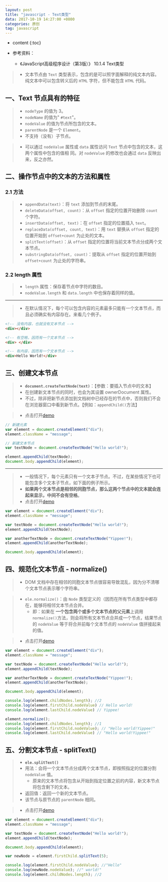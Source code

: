 ```yaml
---
layout: post
title: "javascript - Text类型"
data: 2017-10-19 14:27:00 +0800
categories: 原创
tag: javascript
---
```

* content
{:toc}

* 参考资料：
    + 《JavaScript高级程序设计（第3版）》 10.1.4 Text类型

> * 文本节点由 `Text` 类型表示，包含的是可以照字面解释的纯文本内容。纯文本中可以包含转义后的
    `HTML` 字符，但不能包含 `HTML` 代码。

<!-- more -->

## 一、Text 节点具有的特征

> * `nodeType` 的值为 3。
> * `nodeName` 的值为" `#text`"。
> * `nodeValue` 的值为节点所包含的文本。
> * `parentNode` 是一个 `Element`。
> * 不支持（没有）子节点。

> * 可以通过 `nodeValue` 属性或 `data` 属性访问 `Text` 节点中包含的文本，这两个属性中包含的值相
  同。对 `nodeValue` 的修改也会通过 `data` 反映出来，反之亦然。

## 二、操作节点中的文本的方法和属性

### 2.1 方法

> * `appendData(text)`：将 `text` 添加到节点的末尾。
> * `deleteData(offset, count)`：从 `offset` 指定的位置开始删除 `count` 个字符。
> * `insertData(offset, text)`：在 `offset` 指定的位置插入 `text`。
> * `replaceData(offset, count, text)`：用 `text` 替换从 `offset` 指定的位置开始到 `offset+count` 为止处的文本。
> * `splitText(offset)`：从 `offset` 指定的位置将当前文本节点分成两个文本节点。
> * `substringData(offset, count)`：提取从 `offset` 指定的位置开始到 `offset+count` 为止处的字符串。

### 2.2 length 属性

> * `length` 属性：保存着节点中字符的数目。
> * `nodeValue.length` 和 `data.length` 中也保存着同样的值。

---

> * 在默认情况下，每个可以包含内容的元素最多只能有一个文本节点，而且必须确实有内容存在。来看几个例子。

```html
<!-- 没有内容，也就没有文本节点 -->
<div></div>

<!-- 有空格，因而有一个文本节点 -->
<div> </div>

<!-- 有内容，因而有一个文本节点 -->
<div>Hello World!</div> 
```

## 三、创建文本节点

> * **`document.createTextNode(text)`**：【参数：要插入节点中的文本】
> * 在创建新文本节点的同时，也会为其设置 ownerDocument 属性。
> * 不过，除非把新节点添加到文档树中已经存在的节点中，否则我们不会在浏览器窗口中看到新节点。【例如：`appendChild()`方法】

> * 点击打开[demo](/effects/demo/demo-node/text/eg1.html)

```js
// 新建元素
var element = document.createElement("div");
element.className = "message";

// 新建文本节点
var textNode = document.createTextNode("Hello world!");

element.appendChild(textNode);
document.body.appendChild(element); 
```

---

> * 一般情况下，每个元素只有一个文本子节点。不过，在某些情况下也可能包含多个文本子节点，如下面的例子所示。
> * **如果两个文本节点是相邻的同胞节点，那么这两个节点中的文本就会连起来显示，中间不会有空格**。
> * 点击打开[demo](/effects/demo/demo-node/text/eg2.html)

```js
var element = document.createElement("div");
element.className = "message";

var textNode = document.createTextNode("Hello world!");
element.appendChild(textNode);

var anotherTextNode = document.createTextNode("Yippee!");
element.appendChild(anotherTextNode);

document.body.appendChild(element); 
```

## 四、规范化文本节点 - normalize()

> * DOM 文档中存在相邻的同胞文本节点很容易导致混乱，因为分不清哪个文本节点表示哪个字符串。

> * `ele.normalize()`：由 `Node` 类型定义的（因而在所有节点类型中都存在，能够将相邻文本节点合并。
>   * 即：如果在 **一个包含两个或多个文本节点的父元素**上调用 `normalize()`方法，则会将所有文本节点合并成一个节点，结果节点的 `nodeValue` 等于将合并前每个文本节点的 `nodeValue` 值拼接起来的值。

> * 点击打开[demo](/effects/demo/demo-node/text/eg3.html)

```js
var element = document.createElement("div");
element.className = "message";

var textNode = document.createTextNode("Hello world!");
element.appendChild(textNode);

var anotherTextNode = document.createTextNode("Yippee!");
element.appendChild(anotherTextNode);

document.body.appendChild(element);

console.log(element.childNodes.length); //2
console.log(element.firstChild.nodeValue) // Hello world!
console.log(element.lastChild.nodeValue) // Yippee!

element.normalize();
console.log(element.childNodes.length); //1
console.log(element.firstChild.nodeValue); // "Hello world!Yippee!"
console.log(element.lastChild.nodeValue) // "Hello world!Yippee!"
```

## 五、分割文本节点 - splitText()

> * **`ele.splitText()`**
> * 用法：会将一个文本节点分成两个文本节点，即按照指定的位置分割 `nodeValue` 值。
>   * 原来的文本节点将包含从开始到指定位置之前的内容，新文本节点将包含剩下的文本。
> * 返回值：返回一个新的文本节点。
> * 该节点与原节点的 `parentNode` 相同。

> * 点击打开[demo](/effects/demo/demo-node/text/eg4.html)

```js
var element = document.createElement("div");
element.className = "message";

var textNode = document.createTextNode("Hello world!");
element.appendChild(textNode);

document.body.appendChild(element);

var newNode = element.firstChild.splitText(5);

console.log(element.firstChild.nodeValue); //"Hello"
console.log(newNode.nodeValue); //" world!"
console.log(element.childNodes.length); //2
```